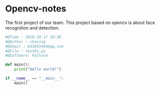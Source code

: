 # Opencv-notes
The first project of our team.
This project based on opencv is about face recognition and detection.
```python
#@Time : 2020-10-17 18:38
#@Author : chasing
#@Email : 643601464@qq.com
#@File : test01.py
#@Software: PyCharm

def main():
    print("Hello world!")

if __name__ == "__main__": 
    main()
```